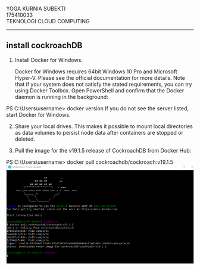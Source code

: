 YOGA KURNIA SUBEKTI  
175410033  
TEKNOLOGI CLOUD COMPUTING 
***  
 
## install cockroachDB
1. Install Docker for Windows.

    Docker for Windows requires 64bit Windows 10 Pro and Microsoft Hyper-V. Please see the official documentation for more details. Note that if your system does not satisfy the stated requirements, you can try using Docker Toolbox.
Open PowerShell and confirm that the Docker daemon is running in the background:


PS C:\Users\username> docker version
If you do not see the server listed, start Docker for Windows.

2. Share your local drives. This makes it possible to mount local directories as data volumes to persist node data after containers are stopped or deleted.

3. Pull the image for the v19.1.5 release of CockroachDB from Docker Hub:

PS C:\Users\username> docker pull cockroachdb/cockroach:v19.1.5
![1](image/1.png)


